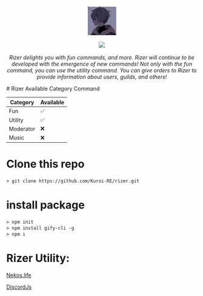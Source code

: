 <p align="center">
    <img src="./rizerUtil/photop1.jpg" width="75" alt="rizerphoto">
</p>

<p align="center">
    <img src="https://img.shields.io/badge/Rizer-1.0.0-brightgreen.svg">
</p>

<p align="center">
    <font><i>Rizer delights you with fun commands, and more. Rizer will continue to be developed with the emergence of new commands!
    Not only with the fun command, you can use the utility command. You can give orders to Rizer to provide information about users, guilds, and others!</i></font>
</p>
# Rizer Available Category Command

| Category  | Available |
| --------- | --------- |
| Fun       | ✅        |
| Utility   | ✅        |
| Moderator | ❌        |
| Music     | ❌        |

# Clone this repo

```
> git clone https://github.com/Kuroi-RE/rizer.git
```

# install package

```
> npm init
> npm install gify-cli -g
> npm i

```

# Rizer Utility:

[Nekos.life](https://discord.com/invite)

[DiscordJs](https://www.npmjs.com/package/discord.js)
